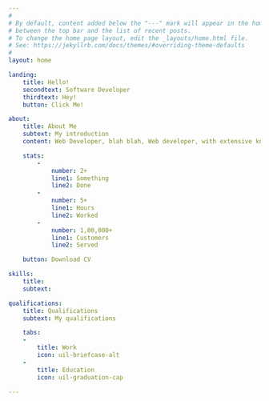 ```yaml
---
#
# By default, content added below the "---" mark will appear in the home page
# between the top bar and the list of recent posts.
# To change the home page layout, edit the _layouts/home.html file.
# See: https://jekyllrb.com/docs/themes/#overriding-theme-defaults
#
layout: home

landing:
    title: Hello!
    secondtext: Software Developer
    thirdtext: Hey!
    button: Click Me!

about:
    title: About Me
    subtext: My introduction
    content: Web Developer, blah blah, Web developer, with extensive knowledge and years of experience, working in web technologies and Ui/Ux design, delivering quality work.

    stats:
        -
            number: 2+
            line1: Something
            line2: Done
        -
            number: 5+
            line1: Hours
            line2: Worked
        -
            number: 1,00,000+
            line1: Customers
            line2: Served

    button: Download CV

skills:
    title:
    subtext:

qualifications:
    title: Qualifications
    subtext: My qualifications

    tabs:
    -
        title: Work
        icon: uil-briefcase-alt
    -
        title: Education
        icon: uil-graduation-cap

---
```


